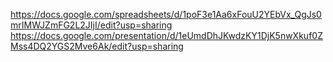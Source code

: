 https://docs.google.com/spreadsheets/d/1poF3e1Aa6xFouU2YEbVx_QgJs0mrIMWJZmFG2L2JIjI/edit?usp=sharing
https://docs.google.com/presentation/d/1eUmdDhJKwdzKY1DjK5nwXkuf0ZMss4DQ2YGS2Mve6Ak/edit?usp=sharing
